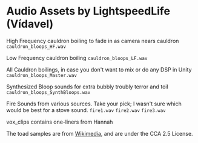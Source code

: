 # Audio Assets by LightspeedLife (Vídavel)

High Frequency cauldron boiling to fade in as camera nears cauldron
`cauldron_bloops_HF.wav`

Low Frequency cauldron boiling
`cauldron_bloops_LF.wav`

All Cauldron boilings, in case you don't want to mix or do any DSP in Unity
`cauldron_bloops_Master.wav`

Synthesized Bloop sounds for extra bubbly troubly terror and toil
`cauldron_bloops_SynthBloops.wav`

Fire Sounds from various sources. Take your pick; I wasn't sure which would be best for a stove sound.
`fire1.wav`
`fire2.wav`
`fire3.wav`

vox_clips contains one-liners from Hannah

The toad samples are from [Wikimedia](https://commons.wikimedia.org/w/index.php?title=File%3AAtelopus_franciscus_male_territorial_call_-_pone.0022080.s002.oga), and are under the CCA 2.5 License.
